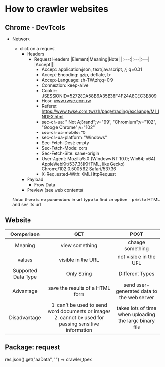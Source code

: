 # How to crawler websites

## Chrome - DevTools 
* Network
    * click on a request
        * Headers
            * Request Headers
                |Element|Meaning|Note|
                |:---:|:---|:---|
                |Accept|||
                * Accept: application/json, text/javascript, */*; q=0.01
                * Accept-Encoding: gzip, deflate, br
                * Accept-Language: zh-TW,zh;q=0.9
                * Connection: keep-alive
                * Cookie: JSESSIONID=52728DA58B6A35B38F4F24A8CEC3E809
                * Host: www.twse.com.tw
                * Referer: https://www.twse.com.tw/zh/page/trading/exchange/MI_INDEX.html
                * sec-ch-ua: " Not A;Brand";v="99", "Chromium";v="102", "Google Chrome";v="102"
                * sec-ch-ua-mobile: ?0
                * sec-ch-ua-platform: "Windows"
                * Sec-Fetch-Dest: empty
                * Sec-Fetch-Mode: cors
                * Sec-Fetch-Site: same-origin
                * User-Agent: Mozilla/5.0 (Windows NT 10.0; Win64; x64) AppleWebKit/537.36(KHTML, like Gecko) Chrome/102.0.5005.62 Safari/537.36
                * X-Requested-With: XMLHttpRequest
        * Payload
            * Frow Data
        * Preview (see web contents)

    Note: there is no parameters in url, type to find an option - print to HTML and see its url 


## Website
|Comparison| GET | POST |
|:---:| :---: | :---: |
|Meaning|view something|change something|
|values|visible in the URL|not visible in the URL|
|Supported Data Type|Only String|Different Types|
|Advantage|save the results of a HTML form|send user-generated data to the web server|
|Disadvantage|1. can’t be used to send word documents or images 2. cannot be used for passing sensitive information|takes lots of time when uploading the large binary file|

## Package: request

res.json().get("aaData", "") => crawler_tpex